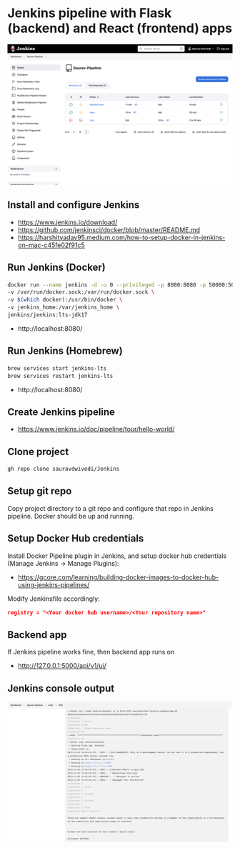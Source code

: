 # Jenkins pipeline with Flask (backend) and React (frontend) apps

<img src=pic.PNG alt="Jenkins pipeline">

## Install and configure Jenkins

- https://www.jenkins.io/download/
- https://github.com/jenkinsci/docker/blob/master/README.md
- https://harshityadav95.medium.com/how-to-setup-docker-in-jenkins-on-mac-c45fe02f91c5

## Run Jenkins (Docker)
```bash
docker run --name jenkins -d -u 0 --privileged -p 8080:8080 -p 50000:50000 --restart=on-failure \
-v /var/run/docker.sock:/var/run/docker.sock \
-v $(which docker):/usr/bin/docker \
-v jenkins_home:/var/jenkins_home \
jenkins/jenkins:lts-jdk17
```
- http://localhost:8080/ 
  
## Run Jenkins (Homebrew)
```bash
brew services start jenkins-lts
brew services restart jenkins-lts
```
- http://localhost:8080/ 

## Create Jenkins pipeline

- https://www.jenkins.io/doc/pipeline/tour/hello-world/

## Clone project 

```bash
gh repo clone sauravdwivedi/Jenkins
```

## Setup git repo 
Copy project directory to a git repo and configure that repo in Jenkins pipeline. Docker should be up and running.

## Setup Docker Hub credentials

Install Docker Pipeline plugin in Jenkins, and setup docker hub credentials (Manage Jenkins -> Manage Plugins):

- https://gcore.com/learning/building-docker-images-to-docker-hub-using-jenkins-pipelines/

Modify Jenkinsfile accordingly:

```json
registry = "<Your docker hub username>/<Your repository name>"
```

## Backend app

If Jenkins pipeline works fine, then backend app runs on

- http://127.0.0.1:5000/api/v1/ui/

## Jenkins console output

<img src=log.PNG alt="Jenkins log">